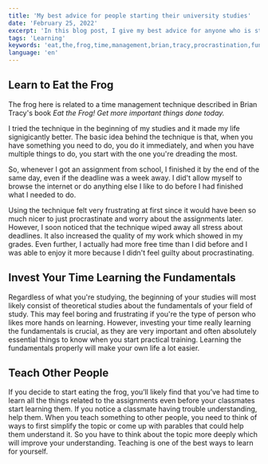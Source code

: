 ```yaml
---
title: 'My best advice for people starting their university studies'
date: 'February 25, 2022'
excerpt: 'In this blog post, I give my best advice for anyone who is starting their university studies based on my own experience as a recent university graduate'
tags: 'Learning'
keywords: 'eat,the,frog,time,management,brian,tracy,procrastination,fundamentals,teaching,school,university,college'
language: 'en'
---
```


## Learn to Eat the Frog

The frog here is related to a time management technique described in Brian Tracy's book _Eat the Frog! Get more important things done today._

I tried the technique in the beginning of my studies and it made my life signigicantly better. The basic idea behind the technique is that, when you have something you need to do, you do it immediately, and when you have multiple things to do, you start with the one you're dreading the most.

So, whenever I got an assignment from school, I finished it by the end of the same day, even if the deadline was a week away. I did't allow myself to browse the internet or do anything else I like to do before I had finished what I needed to do.

Using the technique felt very frustrating at first since it would have been so much nicer to just procrastinate and worry about the assignments later. However, I soon noticed that the technique wiped away all stress about deadlines. It also increased the quality of my work which showed in my grades. Even further, I actually had more free time than I did before and I was able to enjoy it more because I didn't feel guilty about procrastinating.

## Invest Your Time Learning the Fundamentals

Regardless of what you're studying, the beginning of your studies will most likely consist of theoretical studies about the fundamentals of your field of study. This may feel boring and frustrating if you're the type of person who likes more hands on learning. However, investing your time really learning the fundamentals is crucial, as they are very important and often absolutely essential things to know when you start practical training. Learning the fundamentals properly will make your own life a lot easier.

## Teach Other People

If you decide to start eating the frog, you’ll likely find that you’ve had time to learn all the things related to the assignments even before your classmates start learning them. If you notice a classmate having trouble understanding, help them. When you teach something to other people, you need to think of ways to first simplify the topic or come up with parables that could help them understand it. So you have to think about the topic more deeply which will improve your understanding. Teaching is one of the best ways to learn for yourself.

